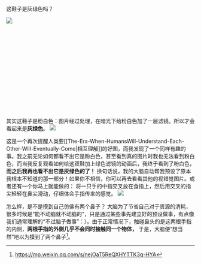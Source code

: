 这鞋子是灰绿色吗？

![](https://xiaohui-zhangjiakou.oss-cn-zhangjiakou.aliyuncs.com/image/202311252040989.png)



<br><br><br><br><br><br><br><br><br>
<br>
<br>
<br>
<br>


其实这鞋子是粉白色：图片经过处理，在暗光下给粉白色加了一层滤镜。所以才会看起来是**灰绿色**。
![](https://xiaohui-zhangjiakou.oss-cn-zhangjiakou.aliyuncs.com/image/202311252042144.png)

这是一个再次提醒人类要[[The-Era-When-HumansWill-Understand-Each-Other-Will-Eventually-Come|相互理解]]的好图，而我发现了一个同样有趣的事。我之前无论如何都看不出它是粉白色，甚至看到真的图片时我也无法看到粉白色，而当我反复观看如何给这双鞋加上绿色滤镜的动画后，我终于看到了粉白色，**而之后我再也看不出它是灰绿色的了！**
换句话说，我的大脑自动帮我预设了原本我根本不知道的那一部分！如果你不相信，你可以再去看看其他的视错觉图片。或者还有一个你马上就能做的：
将一只手的中指交叉放在食指上，然后用交叉的指尖轻轻在鼻尖滑动，仔细体会手指传来的感觉。
![](https://xiaohui-zhangjiakou.oss-cn-zhangjiakou.aliyuncs.com/image/202405051924835.png)

怎么样，是不是摸到自己仿佛有两个鼻子？
大脑为了节省自己对于资源的消耗，很多时候是“能不动脑就不动脑的”，只是通过某些事先建立好的预设做事，有点像我们通常理解的“不过脑子做事”：）。由于正常情况下，触碰鼻头的是这两根手指的内侧，**两根手指的外侧几乎不会同时接触同一个物体，** 于是，大脑便“想当然”地以为摸到了两个鼻子[^pre]。

[^pre]:https://mp.weixin.qq.com/s/nejOaT5ReQXHYTTK3q-HYA